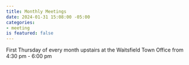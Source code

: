 ```yaml
---
title: Monthly Meetings
date: 2024-01-31 15:08:00 -05:00
categories:
- meeting
is featured: false
---
```


First Thursday of every month upstairs at the Waitsfield Town Office from 4:30 pm - 6:00 pm
